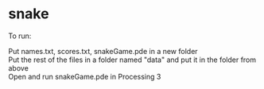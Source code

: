 # snake

To run:

Put names.txt, scores.txt, snakeGame.pde in a new folder   
Put the rest of the files in a folder named "data" and put it in the folder from above  
Open and run snakeGame.pde in Processing 3
